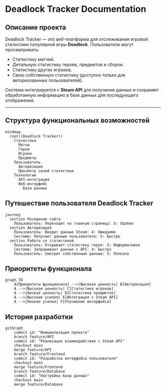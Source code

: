# Deadlock Tracker Documentation

## Описание проекта

Deadlock Tracker — это веб-платформа для отслеживания игровой статистики популярной игры **Deadlock**. Пользователи могут просматривать:
- Статистику матчей.
- Детальную статистику героев, предметов и сборок.
- Статистику других игроков.
- Свою собственную статистику (доступно только для авторизованных пользователей).

Система интегрируется с **Steam API** для получения данных и сохраняет обработанную информацию в базе данных для последующего отображения.

---

## Структура функциональных возможностей

```mermaid
mindmap
  root((Deadlock Tracker))
    Статистика
      Матчи
      Герои
      Игроки
      Предметы
    Пользователь
      Авторизация
      Просмотр своей статистики
    Технологии
      API-интеграция
      Веб-интерфейс
        База данных
```
## Путешествие пользователя Deadlock Tracker
```mermaid
journey
  section Посещение сайта
    Пользователь: Переходит на главную страницу: 5: Удобно
  section Авторизация
    Пользователь: Вводит данные Steam: 4: Ожидаемо
    Система: Получает данные пользователя: 5: Быстро
  section Работа со статистикой
    Пользователь: Открывает статистику героя: 5: Информативно
    Система: Запрашивает данные с API: 4: Быстро
    Пользователь: Смотрит собственные данные: 5: Полезно
```
## Приоритеты функционала
```mermaid
graph TD
    A[Приоритеты функционала] -->|Высокая ценность| B[Авторизация]
    A -->|Высокая ценность| C[Статистика игроков]
    A -->|Низкая ценность| D[Статистика предметов]
    A -->|Высокие усилия| E[Интеграция с Steam API]
    A -->|Низкие усилия| F[Улучшение интерфейса]
```
## История разработки
```mermaid
gitGraph
    commit id: "Инициализация проекта"
    branch feature/API
    commit id: "Реализация взаимодействия с Steam API"
    checkout main
    merge feature/API
    branch feature/Frontend
    commit id: "Разработка интерфейса пользователя"
    checkout main
    merge feature/Frontend
    branch feature/Database
    commit id: "Настройка базы данных"
    checkout main
    merge feature/Database
```
